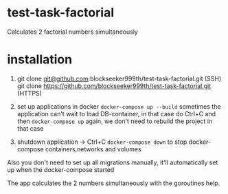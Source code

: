 # test-task-factorial
Calculates 2 factorial numbers simultaneously

# installation

1. git clone git@github.com:blockseeker999th/test-task-factorial.git (SSH)
   git clone https://github.com/blockseeker999th/test-task-factorial.git (HTTPS)

2. set up applications in docker
``` docker-compose up --build ```
sometimes the application can't wait to load DB-container, in that case do Ctrl+C and then
``` docker-compose up ``` again, we don't need to rebuild the project in that case

3. shutdown application -> Ctrl+C
``` docker-compose down ``` to stop docker-compose containers,networks and volumes

Also you don't need to set up all migrations manually, it'll automatically set up when the docker-compose started

The app calculates the 2 numbers simultaneously with the goroutines help.




